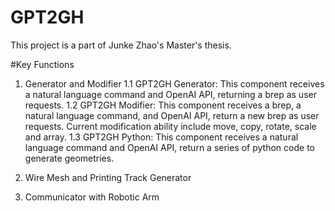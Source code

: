 # GPT2GH 
This project is a part of Junke Zhao's Master's thesis. 

#Key Functions
1. Generator and Modifier
   1.1 GPT2GH Generator: This component receives a natural language command and OpenAI API, returning a brep as user requests.
   1.2 GPT2GH Modifier: This component receives a brep, a natural language command, and OpenAI API, return a new brep as user requests. Current modification ability include move, copy, rotate, scale and array.
   1.3 GPT2GH Python: This component receives a natural language command and OpenAI API, return a series of python code to generate geometries.

2. Wire Mesh and Printing Track Generator
3. Communicator with Robotic Arm
